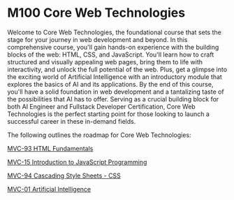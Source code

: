# M100 Core Web Technologies
Welcome to Core Web Technologies, the foundational course that sets the stage for your journey in web development and beyond. In this comprehensive course, you'll gain hands-on experience with the building blocks of the web: HTML, CSS, and JavaScript. You'll learn how to craft structured and visually appealing web pages, bring them to life with interactivity, and unlock the full potential of the web. Plus, get a glimpse into the exciting world of Artificial Intelligence with an introductory module that explores the basics of AI and its applications. By the end of this course, you'll have a solid foundation in web development and a tantalizing taste of the possibilities that AI has to offer. Serving as a crucial building block for both AI Engineer and Fullstack Developer Certification, Core Web Technologies is the perfect starting point for those looking to launch a successful career in these in-demand fields.

The following outlines the roadmap for Core Web Technologies:

[MVC-93 HTML Fundamentals](/Courses/HTML_Fundamentals/Readme.md)

[MVC-15 Introduction to JavaScript Programming](/Courses/Introduction_to_JavaScript_Programming/Readme.md)

[MVC-94 Cascading Style Sheets - CSS](/Courses/CSS/Readme.md)

[MVC-01 Artificial Intelligence](/Courses/Introduction_to_AI/Readme.md)
